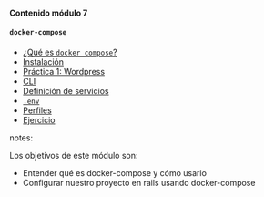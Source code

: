 #### Contenido módulo 7

#### `docker-compose`

* [¿Qué es `docker compose`?](#concepts)
* [Instalación](#installation)
* [Práctica 1: Wordpress](#wordpress)
* [CLI](#cli)
* [Definición de servicios](#docker-compose-reference)
* [`.env`](#environment-variables)
* [Perfiles](#profiles)
* [Ejercicio](#exercise)

notes:

Los objetivos de este módulo son:

* Entender qué es docker-compose y cómo usarlo
* Configurar nuestro proyecto en rails usando docker-compose